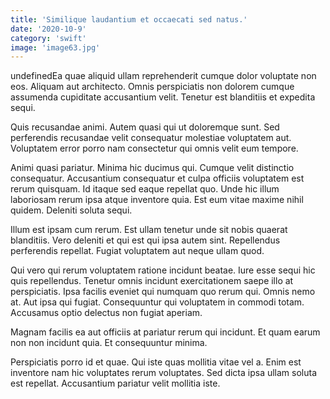 ```yaml
---
title: 'Similique laudantium et occaecati sed natus.'
date: '2020-10-9'
category: 'swift'
image: 'image63.jpg'
---
```


undefinedEa quae aliquid ullam reprehenderit cumque dolor voluptate non eos. Aliquam aut architecto. Omnis perspiciatis non dolorem cumque assumenda cupiditate accusantium velit. Tenetur est blanditiis et expedita sequi.
 Quis recusandae animi. Autem quasi qui ut doloremque sunt. Sed perferendis recusandae velit consequatur molestiae voluptatem aut. Voluptatem error porro nam consectetur qui omnis velit eum tempore.
 Animi quasi pariatur. Minima hic ducimus qui. Cumque velit distinctio consequatur. Accusantium consequatur et culpa officiis voluptatem est rerum quisquam.
Id itaque sed eaque repellat quo. Unde hic illum laboriosam rerum ipsa atque inventore quia. Est eum vitae maxime nihil quidem. Deleniti soluta sequi.
 Illum est ipsam cum rerum. Est ullam tenetur unde sit nobis quaerat blanditiis. Vero deleniti et qui est qui ipsa autem sint. Repellendus perferendis repellat. Fugiat voluptatem aut neque ullam quod.
 Qui vero qui rerum voluptatem ratione incidunt beatae. Iure esse sequi hic quis repellendus. Tenetur omnis incidunt exercitationem saepe illo at perspiciatis. Ipsa facilis eveniet qui numquam quo rerum qui. Omnis nemo at.
Aut ipsa qui fugiat. Consequuntur qui voluptatem in commodi totam. Accusamus optio delectus non fugiat aperiam.
 Magnam facilis ea aut officiis at pariatur rerum qui incidunt. Et quam earum non non incidunt quia. Et consequuntur minima.
 Perspiciatis porro id et quae. Qui iste quas mollitia vitae vel a. Enim est inventore nam hic voluptates rerum voluptates. Sed dicta ipsa ullam soluta est repellat. Accusantium pariatur velit mollitia iste.


